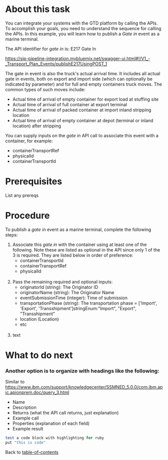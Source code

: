 # About this task
You can integrate your systems with the GTD platform by calling the APIs. To accomplish your goals, you need to understand the sequence for calling the APIs.
In this example, you will learn how to publish a *Gate in* event as a marine terminal.

The API identifier for *gate in* is: E217 Gate In

<!--this URL will be different based on integration or production and also the version used-->
https://sip-pipeline-integration.mybluemix.net/swagger-ui.html#!/V1_-_Transport_Plan_Events/publishE217UsingPOST_1

The gate in event is also the truck's actual arrival time. It includes all actual gate in events, both on export and import side (which can optionally be indicated by parameter) and for full and empty containers truck moves. The common types of such moves include:
- Actual time of arrival of empty container for export load at stuffing site
- Actual time of arrival of full container at export terminal
- Actual time of arrival of packed container at import inland stripping location
- Actual time of arrival of empty container at depot (terminal or inland location) after stripping

You can supply inputs on the *gate in* API call to associate this event with a container, for example:
- containerTransportRef
- physicalId
- containerTransportId


# Prerequisites
List any prereqs
# Procedure
To publish a *gate in* event as a marine terminal, complete the following steps:
1. Associate this *gate in* with the container using at least one of the following. Note these are listed as optional in the API since only 1 of the 3 is required. They are listed below in order of preference:
   - containerTransportId
   - containerTransportRef
   - physicalId
   <br /><br />
2. Pass the remaining required and optional inputs: <!-- does it make sense to do it this way? -->
   - originatorId (string): The Originator ID
   - originatorName (string): The Originator Name
   - eventSubmissionTime (integer): Time of submission
   - transportationPhase (string): The transportation phase = ['Import', 'Export', 'Transshipment']stringEnum:"Import", "Export", "Transshipment"
   - location (Location)
   - etc
   <br /><br />
3. text


# What to do next


### Another option is to organize with headings like the following:
Similar to https://www.ibm.com/support/knowledgecenter/SSMNED_5.0.0/com.ibm.apic.apionprem.doc/query_3.html

* Name
* Description
* Returns (what the API call returns, just explanation)
* Example call
* Properties (explanation of each field)
* Example result

```ruby
test a code block with highlighting for ruby
put "this is code"
```

Back to [table-of-contents](https://github.com/SteveSpudWebb/write-the-docs-tutorial/blob/master/docs/table-of-contents.md)

